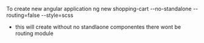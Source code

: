 To create new  angular application
ng new shopping-cart --no-standalone --routing=false --style=scss
  - this will create without no standlaone componentes there wont be routing module

 
